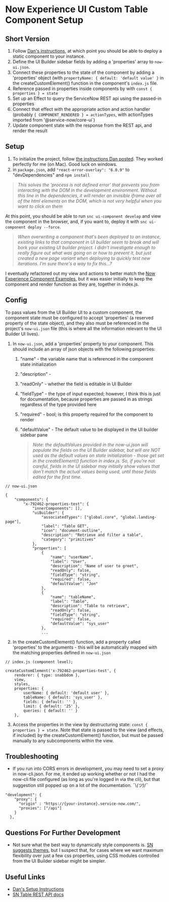 # Now Experience UI Custom Table Component Setup

## Short Version
1. Follow [Dan's instructions](https://creator-dna.com/blog/macos-setup), at which point you should be able to deploy a static component to your instance.
2. Define the UI Builder sidebar fields by adding a 'properties' array to `now-ui.json`.
3. Connect these properties to the state of the component by adding a 'properties' object (with `propertyName: { default: 'default value' }` in the createCustomElement() function in the component's `index.js` file.
4. Reference passed in properties inside components by with `const { properties } = state`
5. Set up an Effect to query the ServiceNow REST api using the passed-in properties
6. Connect that effect with the appropriate action and action handler (probably `{ COMPONENT_RENDERED } = actionTypes`, with actionTypes imported from '@service-now/core-ui`)
7. Update component state with the response from the REST api, and render the result

## Setup

1. To initialize the project, follow [the instructions Dan posted](https://creator-dna.com/blog/macos-setup). They worked perfectly for me (on Mac). Good luck on windows.
2. in `package.json`, add `"react-error-overlay": "6.0.9"` to "devDependencies" and `npm install`

>*This solves the 'process is not defined error' that prevents you from interacting with the DOM in the development environment. Without this line in the dependencies, it will render an invisible iframe over all of the html elements on the DOM, which is not very helpful when you want to click on them*

At this point, you should be able to run `snc ui-component develop` and view the component in the browser, and, if you want to, deploy it with `snc ui-component deploy --force`. 

> *When overwriting a component that's been deployed to an instance, existing links to that component in UI builder seem to break and will bork your existing UI builder project. I didn't investigate enough to really figure out what was going on or how to prevent it, but just created a new page variant when deploying to quickly test new iterations. I'm sure there's a way to fix this...?* 

I eventually refactored out my view and actions to better match the [Now Experience Component Examples](https://github.com/blingusblongus/now-experience-component-examples), but it was easier initially to keep the component and render function as they are, together in index.js.

## Config

To pass values from the UI Builder UI to a custom component, the component state must be configured to accept 'properties' (a reserved property of the state object), and they also must be referenced in the project's `now-ui.json` file (this is where all the information relevant to the UI Builder UI lives).

1. In `now-ui.json`, add a 'properties' property to your component. This should include an array of json objects with the following properties: 
    1. "name" - the variable name that is referenced in the component state initialization
    2. "description" - 
    3. "readOnly" - whether the field is editable in UI Builder
    4. "fieldType" - the type of input expected; however, I think this is just for documentation, because properties are passed in as strings regardless of the type provided here
    5. "required" - bool; is this property required for the component to render
    6. "defaultValue" - The default value to be displayed in the UI builder sidebar pane

        >*Note: the defaultValues provided in the now-ui.json will populate the fields on the UI Builder sidebar, but will are NOT used as the default values on state initialization - those get set in the createElement() function in index.js. So, if you're not careful, fields in the UI sidebar may initially show values that don't match the actual values being used, until those fields edited for the first time.*
```
// now-ui.json

{
	"components": {
	    "x-792462-properties-test": {
	        "innerComponents": [],
			"uiBuilder": {
				"associatedTypes": ["global.core", "global.landing-page"],
				"label": "Table GET",
				"icon": "document-outline",
				"description": "Retrieve and filter a table",
				"category": "primitives"
			},
			"properties": [
				{
					"name": "userName",
					"label": "User",
					"description": "Name of user to greet",
					"readOnly": false,
					"fieldType": "string",
					"required": false,
					"defaultValue": "Jon"
				},
				{
					"name": "tableName",
					"label": "Table",
					"description": "Table to retrieve",
					"readOnly": false,
					"fieldType": "string",
					"required": false,
					"defaultValue": "sys_user"
				},
                ...
```
2. In the createCustomElement() function, add a property called 'properties' to the arguments - this will be automatically mapped with the matching properties defined in `now-ui.json`
```
// index.js (component level);

createCustomElement('x-792462-properties-test', {
	renderer: { type: snabbdom },
	view,
	styles,
	properties: {
		userName: { default: 'default user' },
		tableName: { default: 'sys_user' },
		fields: { default: '' },
		limit: { default: '25' },
		queries: { default: '' }
	},
```
3. Access the properties in the view by destructuring state: `const { properties } = state`. Note that state is passed to the view (and effects, if included) by the createCustomElement() function, but must be passed manually to any subcomponents within the view.

## Troubleshooting

- If you run into CORS errors in development, you may need to set a proxy in now-cli.json. For me, it ended up working whether or not I had the now-cli file configured (as long as you're logged in via the cli), but that suggestion still popped up on a lot of the documentation. ¯\\_(ツ)_/¯

```
"development": {
    "proxy": {
      "origin" : "https://{your-instance}.service-now.com/",
      "proxies": ["/api"]
    }
  },
  ```

## Questions For Further Development

- Not sure what the best way to dynamically style components is. [SN suggests themes](https://developer.servicenow.com/dev.do#!/reference/now-experience/quebec/ui-framework/main-concepts/styles), but I suspect that, for cases where we want maximum flexibility over just a few css properties, using CSS modules controlled from the UI Builder sidebar might be simpler. 

## Useful Links

- [Dan's Setup Instructions](https://creator-dna.com/blog/macos-setup)
- [SN Table REST API docs](https://developer.servicenow.com/dev.do#!/reference/api/sandiego/rest/c_TableAPI#table-GET?navFilter=table) 